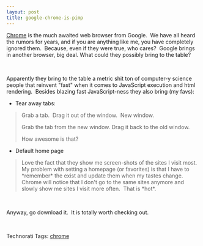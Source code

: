 ```yaml
---
layout: post
title: google-chrome-is-pimp
---
```

[Chrome](http://www.google.com/chrome) is the much awaited web browser
from Google.  We have all heard the rumors for years, and if you are
anything like me, you have completely ignored them.  Because, even if
they were true, who cares?  Google brings in another browser, big deal.
What could they possibly bring to the table?

 

Apparently they bring to the table a metric shit ton of computer-y
science people that reinvent "fast" when it comes to JavaScript
execution and html rendering.  Besides blazing fast JavaScript-ness they
also bring (my favs):

- Tear away tabs:

> Grab a tab.  Drag it out of the window.  New window.
>
> Grab the tab from the new window. Drag it back to the old window. 
>
> How awesome is that?

- Default home page

> Love the fact that they show me screen-shots of the sites I visit
> most.  My problem with setting a homepage (or favorites) is that I
> have to \*remember\* the exist and update them when my tastes change. 
> Chrome will notice that I don't go to the same sites anymore and
> slowly show me sites I visit more often.  That is \*hot\*.

 

Anyway, go download it.  It is totally worth checking out.

 

Technorati Tags: [chrome](http://technorati.com/tags/chrome)
